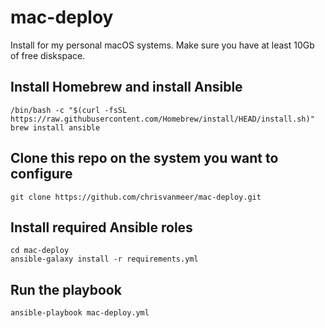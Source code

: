 # mac-deploy

Install for my personal macOS systems.
Make sure you have at least 10Gb of free diskspace.

## Install Homebrew and install Ansible

```
/bin/bash -c "$(curl -fsSL https://raw.githubusercontent.com/Homebrew/install/HEAD/install.sh)"
brew install ansible
```

## Clone this repo on the system you want to configure

```
git clone https://github.com/chrisvanmeer/mac-deploy.git
```

## Install required Ansible roles

```
cd mac-deploy
ansible-galaxy install -r requirements.yml
```

## Run the playbook

```
ansible-playbook mac-deploy.yml
```
